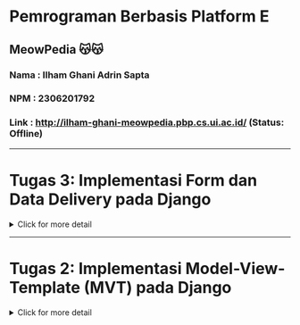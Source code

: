 
# Pemrograman Berbasis Platform E 
## MeowPedia  😽😽
### Nama : Ilham Ghani Adrin Sapta
### NPM  : 2306201792
### Link : http://ilham-ghani-meowpedia.pbp.cs.ui.ac.id/ (Status: Offline)
---


# Tugas 3: Implementasi Form dan Data Delivery pada Django


<details>
<summary>Click for more detail</summary>
<br>

## Deskripsi Tugas
Pada tugas ini, Saya akan menjalankan implementasi konsep data delivery serta menerapkan beberapa konsep yang telah dipelajari selama sesi tutorial.

## Checklist Tugas
#### ✅ Membuat input form untuk menambahkan objek model pada app sebelumnya.
- Membuat folder templates yang berisi base.html pada root folder dan menambahkannya pada `settings.py`.
  `base.html` ini akan menjadi template html project ini untuk kedepannya
- Melengkapi kerangka yang terdapat pada `base.html` untuk kebutuhan aplikasi main berupa atribut form untuk menerima input user dan mendisplay hasil dari input tersebut.
- Membuat file baru bernama `forms.py`. File ini akan berperan sebagai struktur form yang dapat menerima input data oleh user.

#### ✅  Tambahkan 4 fungsi views baru untuk melihat objek yang sudah ditambahkan dalam format XML, JSON, XML by ID, dan JSON by ID.
- Fungsi dalam format XML dan JSON menambahkan variable yang menyimpan objects pada item dan mereturn HttpResponse  yang isi parameternya adalah objects yang diserialisasi.
- Fungsi XML by ID dan JSON by ID sama implementasinya dengan XML dan JSON biasa namun untuk variable yang menyimpan objects menggunakan filter `(pk=id)` sehingga dapat diurutkan berdasarkan input. Berikut adalah kodenya
``` python
def show_xml(request):
    data = CatEntry.objects.all()
    return HttpResponse(serializers.serialize("xml", data), content_type="application/xml")

def show_json(request):
    data = CatEntry.objects.all()
    return HttpResponse(serializers.serialize("json", data), content_type="application/json")

def show_xml_by_id(request, id):
    data = CatEntry.objects.filter(pk=id)
    return HttpResponse(serializers.serialize("xml", data), content_type="application/xml")

def show_json_by_id(request, id):
    data = CatEntry.objects.filter(pk=id)
    return HttpResponse(serializers.serialize("json", data), content_type="application/json")
```

#### ✅ Membuat routing URL untuk masing-masing views yang telah ditambahkan pada poin 2.
- Pada urls.py, tambahkan beberapa import terhadap setiap fungsi yang terdapat pada views.
  ``` python
  from main.views import show_home, create_cat_entry, show_xml, show_json, show_xml_by_id, show_json_by_id
  ```
- Untuk fungsi create_cat_entry, XML, dan JSON tambahkan path yang sesuai.
```python
  path('create-cat-entry', create_cat_entry, name='create_cat_entry'),
  path('xml/', show_xml, name='show_xml'),
  path('json/', show_json, name='show_json'),
```
- Untuk fungsi XML by ID dan JSON by ID path ditambahkan `<str:id>` untuk mendapatkan data sesuai dengan id
```python
  path('xml/<str:id>/', show_xml_by_id, name='show_xml_by_id'),
  path('json/<str:id>/', show_json_by_id, name='show_json_by_id'),
```

#### ✅ Menjawab beberapa pertanyaan berikut pada README.md pada root folder.

  - #### 1️⃣ Jelaskan mengapa kita memerlukan data delivery dalam - pengimplementasian sebuah platform?.
    Secara umum, dalam pengembangan platform di Django atau bahasa lainnya, data delivery adalah proses pengiriman data antara server (backend) dan client (frontend) atau bahkan antar server. Django sendiri memerlukan mekanisme ini karena beberapa hal seperti:

    - Komunikasi Client-Server: Pengguna berinteraksi melalui frontend, yang kemudian membutuhkan data dari backend untuk menampilkan informasi atau melakukan pemrosesan lebih lanjut.
    - Integrasi API: Jika platform membutuhkan integrasi API, misalnya REST API atau GraphQL, data delivery memungkinkan pengiriman dan penerimaan data dengan cara yang terstruktur.
    - Dynamic Web Pages: Untuk halaman-halaman dinamis yang sering berubah atau membutuhkan pemuatan data secara real-time, seperti dashboard atau feed, data delivery dibutuhkan untuk menjaga sinkronisasi antara frontend dan backend.
    - Keamanan: Data delivery juga memungkinkan penyaringan dan pengelolaan data yang masuk dari client, misalnya melalui form submission, agar sesuai dengan aturan keamanan platform.
  -  #### 2️⃣ Menurutmu, mana yang lebih baik antara XML dan JSON? Mengapa JSON lebih populer dibandingkan XML?.
      Jika dilihat dari penggunaannya, `JSON` lebih banyak digunakan dan populer dibandingkan `XML` dalam pengiriman data, terutama dalam aplikasi web. Tetapi JSON tidak serta merta mengantikan XML sebagai format pengiriman data melainkan memberi alternatif yang lebih baik walaupun XML masih memiliki kegunaannya. Oleh karena itu, JSON mungkin lebih baik untuk kebanyakan penggunaan, tetapi tidak semua. Beberapa alasan mengapa JSON lebih populer dibanding XML ada beberapa alasan yaitu:

      - Lebih Ringan: JSON memiliki sintaks yang lebih sederhana dan pendek dibanding XML yang banyak di isi oleh Tag, sehingga ukuran data lebih kecil dibandingkan XML yang menggunakan banyak tag.
      - Human Readable: Sintaks JSON lebih mirip dengan objek JavaScript, membuatnya lebih mudah dibaca dan dipahami oleh manusia serta developer. selain itu JSON juga dirancang untuk bekerja dengan baik dalam JavaScript, sehingga ideal untuk aplikasi web modern yang umumnya menggunakan JavaScript di frontend.
      - Parsing Lebih Cepat: Parsing JSON cenderung lebih cepat dibandingkan XML karena JSON langsung mendukung format yang dipakai oleh kebanyakan bahasa pemrograman tanpa perlu tambahan konversi.
  
      Namun, XML tetap memiliki tempat dalam aplikasi tertentu, terutama yang membutuhkan struktur dokumen kompleks atau data dengan skema yang ketat.


  - #### Jelaskan fungsi dari method is_valid() pada form Django dan mengapa kita membutuhkan method tersebut?
    Dalam Django, method `is_valid()` digunakan untuk memvalidasi data yang dikirim melalui form dengan memeriksa apakah data memenuhi kriteria seperti tipe data, panjang teks, atau aturan khusus lainnya yang kita berikan. Jika data tidak valid, Django secara otomatis mengisi atribut `errors` pada form sehingga pengembang dapat memberikan feedback kepada pengguna mengenai kesalahan input. Selain itu, `is_valid()`juga memastikan bahwa hanya data yang aman dan valid yang diproses atau disimpan ke dalam database, menjaga  keamanan aplikasi.

  - #### 3️⃣ Mengapa kita membutuhkan csrf_token saat membuat form di Django? Apa yang dapat terjadi jika kita tidak menambahkan csrf_token pada form Django? Bagaimana hal tersebut dapat dimanfaatkan oleh penyerang?
    csrf_token (Cross-Site Request Forgery token) adalah token keamanan yang digunakan dalam Django untuk mencegah serangan Cross-Site Request Forgery (CSRF). CSRF adalah jenis serangan di mana penyerang memanfaatkan sesi pengguna yang sudah diautentikasi untuk melakukan tindakan berbahaya di situs tanpa sepengetahuan mereka.

    Jika kita tidak menambahkan csrf_token pada form Django, situs kita rentan terhadap serangan CSRF, di mana penyerang bisa memanipulasi pengguna untuk mengirimkan permintaan yang tidak sah ke server, seperti mengubah data pengguna tanpa izin, melakukan transaksi atau aksi yang berbahaya atas nama pengguna, dan masih banyak lagi.

    #### Bagaimana hal tersebut dapat dimanfaatkan oleh penyerang?
    Penyerang bisa membuat sebuah situs palsu atau mengirimkan email yang mengandung form tersembunyi yang melakukan aksi ke server kita. Jika pengguna mengklik tautan atau membuka halaman tersebut dan mereka sudah login ke situs kita, browser mereka akan mengirimkan request tanpa disadari pengguna, membuat serangan itu berhasil.

    Menggunakan csrf_token memastikan bahwa request hanya valid jika berasal dari form yang dibuat oleh server, karena token tersebut unik untuk setiap sesi dan request, sehingga serangan ini dapat dicegah.


  - #### 4️⃣ Jelaskan bagaimana cara kamu mengimplementasikan checklist di atas secara step-by-step (bukan hanya sekadar mengikuti tutorial).

#### ✅ Mengakses keempat URL di poin 2 menggunakan Postman, membuat screenshot dari hasil akses URL pada Postman, dan menambahkannya ke dalam README.md.
### Mengakses XML
![](/img/XML.png)
### Mengakses JSON
![](/img/JSON.png)
### Mengakses XML dengan ID tertentu
![](/img/XML_by_ID.png)
### Mengakses JSON dengan ID tertentu
![](/img/JSON_by_ID.png)

#### ✅  Melakukan add-commit-push ke GitHub.

</details>




---


# Tugas 2: Implementasi Model-View-Template (MVT) pada Django

<details>
<summary>Click for more detail</summary>
<br>

### 1️⃣ Jelaskan bagaimana cara kamu mengimplementasikan checklist di atas secara step-by-step (bukan hanya sekadar mengikuti tutorial). 
Tema Project ini adalah toko adopsi kucing menggunakan Django Framework

#### ✅ Membuat sebuah proyek Django baru:
- Membuat direktori baru bernama meowpedia yang akan menjadi root dari project ini.
- Masuk ke dalam direktori dan membuat virtual environment python pada directory tersebut dengan kode berikut.
  
  ```
  python -m venv env
  ```

- Mengaktifkan virtual Enviroment agar bisa menginstall dependencies pada virtual environment dengan kode berikut.

  ```
  \env\scripts\activate
  ```


- Selanjutnya membuat file `requirement.txt` yang akan menampung semua dependencies yang digunakan oleh proyek ini, saat ini dependenciesnya adalah sebagai berikut.

  ```
  django
  gunicorn 
  whitenoise
  psycopg2-binary
  requests
  urllib3
  ```
- Terakhir yaitu menginstall seluruh dependencies pada requirements.txt dengan menjalankan perintah berikut.
  ```
  pip install -r requirements.txt
  ```

#### ✅ Membuat aplikasi dengan nama main pada proyek tersebut:
- Menjalankan command `python manage.py startapp main` pada root direktori untuk membuat kerangka aplikasi kita.
- Direktori aplikasi bernama main akan menjadi struktur aplikasi kita kedepannya.

#### ✅ Melakukan routing pada proyek agar dapat menjalankan aplikasi main:
- menambah aplikasi `'main'` pada variabel `INSTALLED_APPS` di direktori `meowpedia\settings.py` a agar aplikasi dapat ditampilkan.

#### ✅ Membuat model pada aplikasi main dengan nama Item dan memiliki atribut wajib sebagai berikut:
Selanjutnya memodifikasi models.py di folder main sebagai struktur database kita sebagai berikut:
```python
class MeowEntry(models.Model):
    name = models.CharField(max_length=255)
    price = models.IntegerField
    description = models.TextField
    species = models.CharField(max_length=255)
    colour = models.CharField(max_length=255)
    age = models.IntegerField
```
 name akan menerima tipe char dengaan panjang maximum 255.
 price akan menerima harga.
 description akan menerima Text.
 species akan menerima char.
 colour akan menerima char.
 age akan menerima integer.

#### ✅ Membuat sebuah fungsi pada views.py untuk dikembalikan ke dalam sebuah template HTML yang menampilkan nama aplikasi serta nama dan kelas kamu:
- Membuat direktori baru bernama `templates` pada direktor main.
- Membuat file bernama home.html pada direktori templates yang berisi kode HTML yang akan menampilkan nama aplikasi, nama, dan kelas:
- 
  ```markdown
  <h1>Meowpedia</h1>

  <h4>NPM: {{ npm }}</h5>
  <h4>Nama: {{ name }}</h5>
  <h4>Kelas: {{ class }}</h5>

  ```
  
- Menambah fungsi show_home pada views.py di direktori aplikasi main untuk mengembalikan nilai nama aplikasi, nama, dan kelas:
  ```python
  def show_home(request):
    context = {
        'npm' : '2306201792',
        'name': 'Ilham Ghani Adrin Sapta',
        'class': 'PBP E'
    }

    return render(request, "home.html", context)
  ```
- Menjalankan command `python manage.py makemigrations` dan `python manage.py migrate` untuk melakukan membuat berkas migrasi dan mengaplikasikan perubahan model ke basis data.

#### ✅ Membuat sebuah routing pada urls.py aplikasi main untuk memetakan fungsi yang telah dibuat pada views.py.
- Masuk ke file urls.py pada direktori aplikasi main untuk menulis rute url aplikasi main dan menggunakan fungsi yang telah dibuat:
  ```python
  from django.urls import path
  from main.views import show_home

  app_name = 'home'
  urlpatterns = [
      path('', show_home, name='show_home')
  ]

  ```
- Masuk ke dalam file `urls.py` pada direktori meowpedia dan import fungsi `include` dari `django.urls`.
- Menambah pattern url untuk aplikasi main yang menunjuk pada direktori `main.urls`:

  ```python
  from django.contrib import admin
  from django.urls import path, include

  urlpatterns = [
      path('admin/', admin.site.urls),
      path('', include('main.urls'))
  ]

  ```

#### ✅ Melakukan deployment ke PWS terhadap aplikasi yang sudah dibuat sehingga nantinya dapat diakses oleh teman-temanmu melalui Internet.
- Melakukan inisiasi git pada direktori utama dengan`git init`.
- Menambah konfigurasi user pada git.
- Menambah file .gitignore untuk file yang diabaikan.
- Membuat repositori baru pada github bernama `meowpedia`.
- Membuat branch baru bernama `main` pada git dan menghubungkan repositori lokal dengan repositori yang telah dibuat pada github dengan perintah. `git remote add origin <link repository>`
- Melakukan add, commit, dan push pada repositori github.
- menginisialisasi project baru pada PWS dengan nama project `meowpedia` dan menyimpan kredensial untuk kedepannya.
- menghubungkan repository saat ini dengan PWS melalui perintah `git remote add pws <pws repository>`.
- Menjalankan `python manage.py makemigrations` dan `python manage.py migrate` untuk memperbarui bentuk database
- lihat project di PWS dan tunggu hingga build selesai.
- Jika build selesai, lihat dan bagikan project ke teman-teman untuk dilihat 😺 

### 2️⃣ Buatlah bagan yang berisi request client ke web aplikasi berbasis Django beserta responnya dan jelaskan pada bagan tersebut kaitan antara urls.py, views.py, models.py, dan berkas html.
![](/img/PBPdrawio.png)

 + User akan menuliskan suatu permintaan ke browser yang kemudian akan diteruskan oleh internet.
 + Klien (browser) mengirim permintaan HTTP ke alamat project kita.
 + Project menerima permintaan melalui `url.py` dimana akan diperiksa apakaah yang meminta adalah user yang valid
 + Kemudian URLS akan melanjutkan pengguna ke `views.py` dimana ia akan membangun aplikasi yang akan ditampilkan
 + `views.py` akan meminta ke models untuk mendapatkan data dan informasi dari database. user juga bisa menambahkan sesuatu ke database jika diizinka
 + `views.py` juga akan meminta ke template untuk tampilan utama yang akan dilihat pengguna
 + terakhir, `views.py` membangun bentuk akhir aplikasi untuk dikembalikan ke pengguna

### 3️⃣ Jelaskan fungsi git dalam pengembangan perangkat lunak!
  git berperan penting sebagai version control dan collaborative tool yang memungkinkan pengembangan perangkat lunak besar yang terstruktur. Sebelum adanya git, setiap pengembang harus memberi source code program ke pengembang yang lain yang ingin ikut mengembangkan perangkat lunak yang sama. pada saat yang sama, pengembang yang lain tidak bisa mengubah source code itu sesukanya tanpa kemungkinan terjadinya konflik dengan pengembang yang lain sehingga pengembangan menjadi lambat dan error-prone.
  
  Dengan git, pengembangan menjadi jauh lebih terstruktur dengan fitur fitur utama yang ditawari git yaitu:

  + Track History: pengembang dapat melihat sejarah pengembangannya
  + Backup: pengembang dapat kembali ke versi kode yang sudah di simpan di git jika terjadi masalah dengan kode saat ini
  + Collaborative Development: beberapa pengembang dapat bekerja pada satu proyek yang sama di waktu yang sama dengan tools tambahan seperti github yang memungkinkan git untuk terhubung ke internet.
  + Branching: saat pengembangan suatu fitur selesai, fitur tersebut dapat di-integrasikan dengan kode utama dengan fitur branch merge. fitur ini juga membuat kode utama tidak berubah saat pengembangan fitur lainnya.

  Masih banyak fitur yang git tawarkan untuk memudahkan proses pengembangan perangkat lunak. Oleh karena beberapa alasan tersebut, git menjadi standar industri dalam pengembangan perangkat lunak.


### 4️⃣ Menurut Anda, dari semua framework yang ada, mengapa framework Django dijadikan permulaan pembelajaran pengembangan perangkat lunak?
  Menurut saya, alasan utama kenapa Django dijadikan pembelajaran utama dibanding framework lain adalah karena prinsip yang ada di Django itu sendiri yaitu RAPID DEVELOPMENT.

  Di Django sendiri, prinsip rapid development ini ada dalam bentuk fitur dan kemampuan yang diberikan django ke para  yang sangat lengkap. misalnya, Django hadir dengan banyak fitur web development utama yang sering digunakan pengembang sehingga kita tidak perlu membuat kode-kode sederhana sehingga membuat proses pengembangan lebih berfokus kepada hasil akhir.

  Beberapa fitur utama lainnya yang menjadikan Django sebagai permulaan pembelajaran adalah:

  + ORM, atau object relational model yang memberikan pengembang cara mudah untuk melaksanakan CRUD(Create, Retrive, Update, Delete) pada database setelah model dibuat.
  + Database Migration, saat struktur database perlu diubah, django membuatnya sangat mudah bagi pengembang
  + MVT, dengan MVT, django menggunakan sistem antarmuka yang intuitif dan mengedepankan pengembangan terstruktur.
  + Powerfull Routing, Django menyediakan alat routing yang mudah, dengan dynamic URLS. 
  + Essentials built-in, fitur seperti admin, autentikasi, users sudah ada di Django sehingga pengembang dapat fokus ke logic utama aplikasinya

Dari beberapa alasan tersebut, dapat disimpulkan bahwa Django adalah framework yang tepat sebagai alat pembelajaran pertama.

### 5️⃣ Mengapa model pada Django disebut sebagai ORM?
Di Django, kita dapat berinteraksi dengan database melalui objek objek yang kita buat dibanding menulis query SQL khusus untuk setiap perintah ke database.

Dalam Django, model adalah representasi dari tabel dalam database, dan setiap field dalam model merepresentasikan kolom dalam tabel. ORM ini membantu mengelola dan memanipulasi data dalam database dengan menggunakan method di Python tanpa perlu menulis SQL secara manual.
fitur yang ada pada ORM meliputi

+ Mapping antara Objek dan Database, Kelas model Django dihubungkan ke tabel database, di mana setiap instance dari model merepresentasikan satu baris data di database.

+ CRUD Operations, Django ORM menyediakan cara mudah untuk melakukan operasi CRUD (Create, Read, Update, Delete) dengan cara Pythonik seperti Model.objects.create(), Model.objects.filter(), dan Model.objects.delete().

+ Abstraksi Database, ORM memungkinkan untuk menggunakan berbagai database (MySQL, PostgreSQL, SQLite, dll.) tanpa perlu mengubah kode Python, cukup mengubah konfigurasi database.

karena interaksi antara database dan model object inilah django disebut sebagai ORM.

</details>
